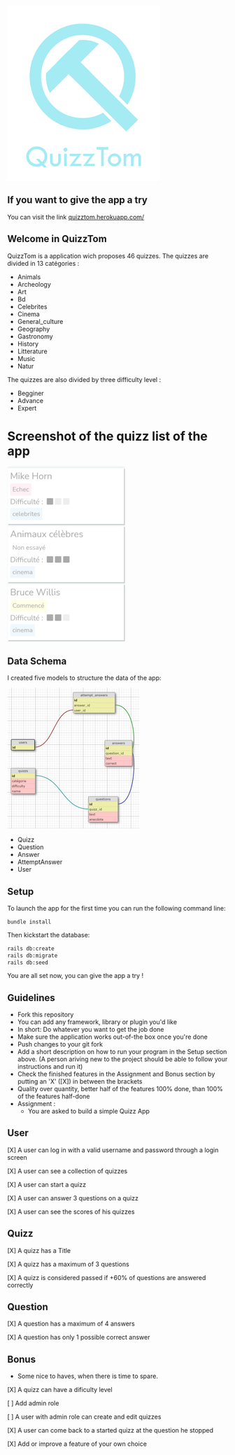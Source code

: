 ![](logoReadMeSmall.png)

## If you want to give the app a try

You can visit the link [quizztom.herokuapp.com/](https://quizztom.herokuapp.com/)

## Welcome in QuizzTom
QuizzTom is a application wich proposes 46 quizzes.
The quizzes are divided in 13 catégories :

- Animals
- Archeology
- Art
- Bd
- Celebrites
- Cinema
- General_culture
- Geography
- Gastronomy
- History
- Litterature
- Music
- Natur

The quizzes are also divided by three difficulty level : 

- Begginer
- Advance
- Expert

# Screenshot of the quizz list of the app

![](captureIndexSmall.png)


## Data Schema

I created five models to structure the data of the app:

![](dbSchemaSmall.png)

- Quizz
- Question
- Answer
- AttemptAnswer
- User

## Setup

To launch the app for the first time you can run the following command line:

```
bundle install
```

Then kickstart the database:

```
rails db:create
rails db:migrate
rails db:seed
```

You are all set now, you can give the app a try !

## Guidelines
- Fork this repository
- You can add any framework, library or plugin you'd like
- In short: Do whatever you want to get the job done
- Make sure the application works out-of-the box once you're done
- Push changes to your git fork
- Add a short description on how to run your program in the Setup section above. (A person ariving new to the project should be able to follow your instructions and run it)
- Check the finished features in the Assignment and Bonus section by putting an 'X' ([X]) in between the brackets
- Quality over quantity, better half of the features 100% done, than 100% of the features half-done
- Assignment :
  - You are asked to build a simple Quizz App

## User
 [X] A user can log in with a valid username and password through a login screen

 [X] A user can see a collection of quizzes

 [X] A user can start a quizz

 [X] A user can answer 3 questions on a quizz

 [X] A user can see the scores of his quizzes


## Quizz
 [X] A quizz has a Title

 [X] A quizz has a maximum of 3 questions

 [X] A quizz is considered passed if +60% of questions are answered correctly

## Question
 [X] A question has a maximum of 4 answers

 [X] A question has only 1 possible correct answer


## Bonus
- Some nice to haves, when there is time to spare.

 [X] A quizz can have a dificulty level

 [ ] Add admin role

 [ ] A user with admin role can create and edit quizzes

 [X] A user can come back to a started quizz at the question he stopped

 [X] Add or improve a feature of your own choice
